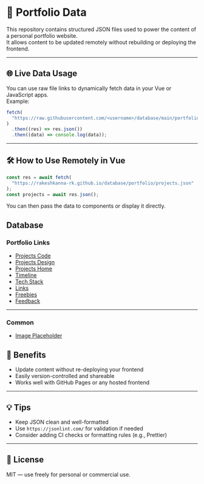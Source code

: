 # 📁 Portfolio Data

This repository contains structured JSON files used to power the content of a personal portfolio website.  
It allows content to be updated remotely without rebuilding or deploying the frontend.

---

## 🌐 Live Data Usage

You can use raw file links to dynamically fetch data in your Vue or JavaScript apps.  
Example:

```js
fetch(
  "https://raw.githubusercontent.com/<username>/database/main/portfolio/headLines.json"
)
  .then((res) => res.json())
  .then((data) => console.log(data));
```

---

## 🛠 How to Use Remotely in Vue

```js
const res = await fetch(
  "https://rakeshkanna-rk.github.io/database/portfolio/projects.json"
);
const projects = await res.json();
```

You can then pass the data to components or display it directly.

## Database

### Portfolio Links

- [Projects Code](https://rakeshkanna-rk.github.io/database/portfolio/codeProjects.json)
- [Projects Design](https://rakeshkanna-rk.github.io/database/portfolio/designProjects.json)
- [Projects Home](https://rakeshkanna-rk.github.io/database/portfolio/homeProjects.json)
- [Timeline](https://rakeshkanna-rk.github.io/database/portfolio/timeline.json)
- [Tech Stack](https://rakeshkanna-rk.github.io/database/portfolio/TechStack.json)
- [Links](https://rakeshkanna-rk.github.io/database/portfolio/links.json)
- [Freebies](https://rakeshkanna-rk.github.io/database/portfolio/freebies.json)
- [Feedback](https://rakeshkanna-rk.github.io/database/portfolio/feedback.json)

---

### Common

- [Image Placeholder](https://rakeshkanna-rk.github.io/database/img/img_placeholder.png)

## 🔄 Benefits

- Update content without re-deploying your frontend
- Easily version-controlled and shareable
- Works well with GitHub Pages or any hosted frontend

---

## 💡 Tips

- Keep JSON clean and well-formatted
- Use `https://jsonlint.com/` for validation if needed
- Consider adding CI checks or formatting rules (e.g., Prettier)

---

## 📜 License

MIT — use freely for personal or commercial use.

```

```
